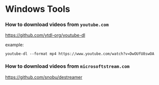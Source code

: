 # Windows Tools

### How to download videos from `youtube.com`
https://github.com/ytdl-org/youtube-dl

example:
```
youtube-dl --format mp4 https://www.youtube.com/watch?v=DwOUfU8swOA
```

### How to download videos from `microsoftstream.com`
https://github.com/snobu/destreamer
